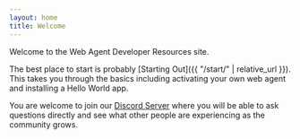 ```yaml
---
layout: home
title: Welcome
---
```

Welcome to the Web Agent Developer Resources site.

The best place to start is probably [Starting Out]({{ "/start/" | relative_url }}). This
takes you through the basics including activating your own web agent and installing a Hello World app.

You are welcome to join our [Discord Server](https://discord.gg/cMpHrDbk8b) where you will be able
to ask questions directly and see what other people are experiencing as the community grows.
